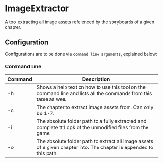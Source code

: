 # ImageExtractor
A tool extracting all image assets referenced by the storyboards of a given chapter.

## Configuration

Configurations are to be done via `command line arguments`, explained below:

### Command Line

|Command|Description|
|--|--|
|-h|Shows a help text on how to use this tool on the command line and lists all the commands from this table as well.|
|-c|The chapter to extract image assets from. Can only be 1-7.|
|-i|The absolute folder path to a fully extracted and complete tt1.cpk of the unmodified files from the game.|
|-o|The absolute folder path to extract all image assets of a given chapter into. The chapter is appended to this path.|
